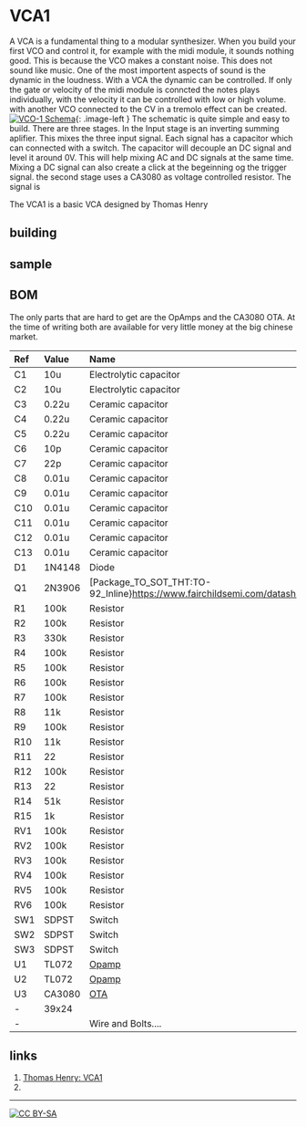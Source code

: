 # VCA1

A VCA is a fundamental thing to a modular synthesizer. When you build your first VCO and control it, for example with the midi module, it sounds nothing good. This is because the VCO makes a constant noise. This does not sound like music. One of the most importent aspects of sound is the dynamic in the loudness. With a VCA the dynamic can be controlled. If only the gate or velocity of the midi module is conncted the notes plays individually, with the velocity it can be controlled with low or high volume. with another VCO connected to the CV in a tremolo effect can be created. [![VCO-1 Schema](https://spielhuus.github.io/elektrophon/vca1_shema_tmb.png)](https://spielhuus.github.io/elektrophon/vca1_shema.png){: .image-left } The schematic is quite simple and easy to build. There are three stages. In the Input stage is an inverting summing aplifier. This mixes the three input signal. Each signal has a capacitor which can connected with a switch. The capacitor will decouple an DC signal and level it around 0V. This will help mixing AC and DC signals at the same time. Mixing a DC signal can also create a click at the begeinning og the trigger signal. the second stage uses a CA3080 as voltage controlled resistor. The signal is  


The VCA1 is a basic VCA designed by Thomas Henry 

## building

## sample


## BOM

The only parts that are hard to get are the OpAmps and the CA3080 OTA. At the time of writing both are available for very little money at the big chinese market. 

|Ref|Value|Name|
|:---|:---|:---|
|C1|10u|Electrolytic capacitor|
|C2|10u|Electrolytic capacitor|
|C3|0.22u|Ceramic capacitor|
|C4|0.22u|Ceramic capacitor|
|C5|0.22u|Ceramic capacitor|
|C6|10p|Ceramic capacitor|
|C7|22p|Ceramic capacitor|
|C8|0.01u|Ceramic capacitor|
|C9|0.01u|Ceramic capacitor|
|C10|0.01u|Ceramic capacitor|
|C11|0.01u|Ceramic capacitor|
|C12|0.01u|Ceramic capacitor|
|C13|0.01u|Ceramic capacitor|
|D1|1N4148|Diode|
|Q1|2N3906|[Package_TO_SOT_THT:TO-92_Inline}https://www.fairchildsemi.com/datasheets/2N/2N3906.pdf)
|R1|100k|Resistor|
|R2|100k|Resistor|
|R3|330k|Resistor|
|R4|100k|Resistor|
|R5|100k|Resistor|
|R6|100k|Resistor|
|R7|100k|Resistor|
|R8|11k|Resistor|
|R9|100k|Resistor|
|R10|11k|Resistor|
|R11|22|Resistor|
|R12|100k|Resistor|
|R13|22|Resistor|
|R14|51k|Resistor|
|R15|1k|Resistor|
|RV1|100k|Resistor|
|RV2|100k|Resistor|
|RV3|100k|Resistor|
|RV4|100k|Resistor|
|RV5|100k|Resistor|
|RV6|100k|Resistor|
|SW1|SDPST|Switch|
|SW2|SDPST|Switch|
|SW3|SDPST|Switch|
|U1|TL072|[Opamp](http://www.ti.com/lit/ds/symlink/tl071.pdf)|
|U2|TL072|[Opamp](http://www.ti.com/lit/ds/symlink/tl071.pdf)|
|U3|CA3080|[OTA](http://www.intersil.com/content/dam/Intersil/documents/ca30/ca3080-a.pdf)|
|-|39x24||Stripboard|
|-||Wire and Bolts....|

## links

1) [Thomas Henry: VCA1](http://birthofasynth.com/Thomas_Henry/Pages/VCA-1.html)
2) []()

---
[![CC BY-SA](https://licensebuttons.net/l/by-sa/3.0/88x31.png)](https://creativecommons.org/licenses/by-sa/4.0/)
